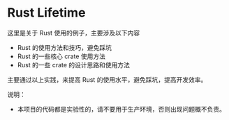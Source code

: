 # Rust Lifetime

这里是关于 Rust 使用的例子，主要涉及以下内容

* Rust 的使用方法和技巧，避免踩坑
* Rust 的一些核心 crate 使用方法
* Rust 的一些 crate 的设计思路和使用方法

主要通过以上实践，来提高 Rust 的使用水平，避免踩坑，提高开发效率。

说明：

* 本项目的代码都是实验性的，请不要用于生产环境，否则出现问题概不负责。
